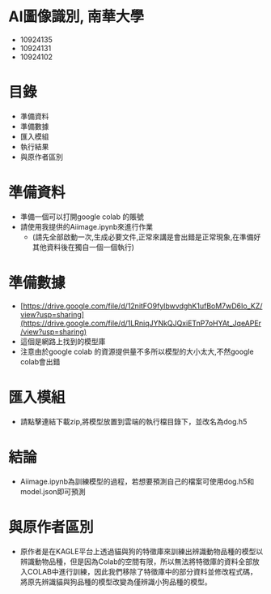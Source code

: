 # AI圖像識別, 南華大學
 * 10924135 
 * 10924131 
 * 10924102 
# 目錄
* 準備資料
* 準備數據
* 匯入模組
* 執行結果
* 與原作者區別

# 準備資料
* 準備一個可以打開google colab 的賬號
* 請使用我提供的Aiimage.ipynb來進行作業
  * (請先全部啟動一次,生成必要文件,正常來講是會出錯是正常現象,在準備好其他資料後在獨自一個一個執行)

# 準備數據
* [https://drive.google.com/file/d/12nitFO9fylbwvdghK1ufBoM7wD6Io_KZ/view?usp=sharing](https://drive.google.com/file/d/1LRniqJYNkQJQxiETnP7oHYAt_JqeAPEr/view?usp=sharing)
* 這個是網路上找到的模型庫
* 注意由於google colab 的資源提供量不多所以模型的大小太大,不然google colab會出錯

# 匯入模組
* 請點擊連結下載zip,將模型放置到雲端的執行檔目錄下，並改名為dog.h5
# 結論
* Aiimage.ipynb為訓練模型的過程，若想要預測自己的檔案可使用dog.h5和model.json即可預測
# 與原作者區別
* 原作者是在KAGLE平台上透過貓與狗的特徵庫來訓練出辨識動物品種的模型以辨識動物品種，但是因為Colab的空間有限，所以無法將特徵庫的資料全部放入COLAB中進行訓練，因此我們移除了特徵庫中的部分資料並修改程式碼，將原先辨識貓與狗品種的模型改變為僅辨識小狗品種的模型。
